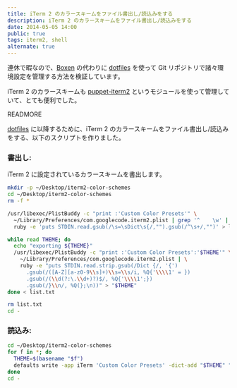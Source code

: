 ```yaml
---
title: iTerm 2 のカラースキームをファイル書出し/読込みをする
description: iTerm 2 のカラースキームをファイル書出し/読込みをする
date: 2014-05-05 14:00
public: true
tags: iterm2, shell
alternate: true
---
```


連休で暇なので、[Boxen] の代わりに [dotfiles] を使って Git リポジトリで諸々環境設定を管理する方法を検証しています。

iTerm 2 のカラースキームも [puppet-iterm2] というモジュールを使って管理していて、とても便利でした。

READMORE

[dotfiles] に以降するために、iTerm 2 のカラースキームをファイル書出し/読込みをする、以下のスクリプトを作りました。

### 書出し:

iTerm 2 に設定されているカラースキームを書出します。

```sh
mkdir -p ~/Desktop/iterm2-color-schemes
cd ~/Desktop/iterm2-color-schemes
rm -f *

/usr/libexec/PlistBuddy -c "print :'Custom Color Presets'" \
  ~/Library/Preferences/com.googlecode.iterm2.plist | grep '^    \w' | \
  ruby -e 'puts STDIN.read.gsub(/\s=\sDict\s{/,"").gsub(/^\s+/,"")' > list.txt

while read THEME; do
  echo "exporting ${THEME}"
  /usr/libexec/PlistBuddy -c "print :'Custom Color Presets':'$THEME'" \
    ~/Library/Preferences/com.googlecode.iterm2.plist | \
    ruby -e "puts STDIN.read.strip.gsub(/Dict {/, '{')
      .gsub(/([A-Z][a-z0-9\\s]+)\\s=\\s/i, %Q{'\\\\1' = })
      .gsub(/(\\d(?:\.\\d+)?)$/, %Q{'\\\\1';})
      .gsub(/}\\n/, %Q(};\n))" > "$THEME"
done < list.txt

rm list.txt
cd -
```

### 読込み:

```sh
cd ~/Desktop/iterm2-color-schemes
for f in *; do
  THEME=$(basename "$f")
  defaults write -app iTerm 'Custom Color Presets' -dict-add "$THEME" "$(cat "$THEME")"
done
cd -
```



[Boxen]: http://boxen.github.com/
[dotfiles]: https://github.com/ngs/dotfiles/
[puppet-iterm2]: https://github.com/ngs/puppet-iterm2
